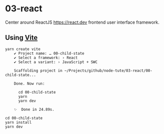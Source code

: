 # 03-react

Center around ReactJS https://react.dev frontend user interface framework. 

## Using [Vite](../03-vite)

```
yarn create vite
    ✔ Project name: … 00-child-state
    ✔ Select a framework: › React
    ✔ Select a variant: › JavaScript + SWC
    
    Scaffolding project in ~/Projects/github/node-tute/03-react/00-child-state...
    
    Done. Now run:
    
      cd 00-child-state
      yarn
      yarn dev
    
    ✨  Done in 24.89s.
```

```
cd 00-child-state
yarn install
yarn dev
```
